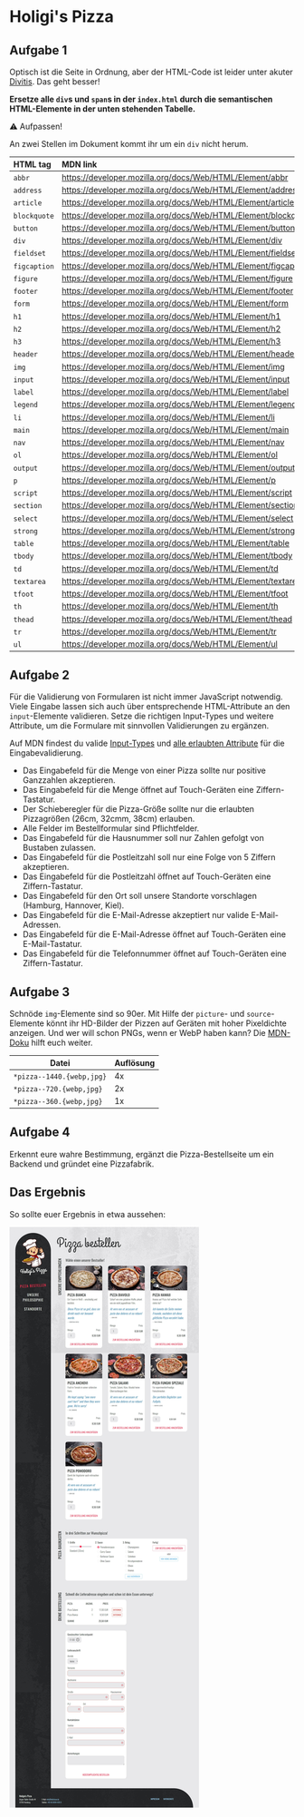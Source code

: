 # Holigi's Pizza

## Aufgabe 1
Optisch ist die Seite in Ordnung, aber der HTML-Code ist leider unter akuter [Divitis](https://en.wiktionary.org/wiki/divitis). Das geht besser! 

**Ersetze alle `div`s und `span`s in der `index.html` durch die semantischen HTML-Elemente in der unten stehenden Tabelle.**

⚠️ Aufpassen!

An zwei Stellen im Dokument kommt ihr um ein `div` nicht herum.

| HTML tag     | MDN link                                                       |
| :----------- | :------------------------------------------------------------- |
| `abbr`       | https://developer.mozilla.org/docs/Web/HTML/Element/abbr       |
| `address`    | https://developer.mozilla.org/docs/Web/HTML/Element/address    |
| `article`    | https://developer.mozilla.org/docs/Web/HTML/Element/article    |
| `blockquote` | https://developer.mozilla.org/docs/Web/HTML/Element/blockquote |
| `button`     | https://developer.mozilla.org/docs/Web/HTML/Element/button     |
| `div`        | https://developer.mozilla.org/docs/Web/HTML/Element/div        |
| `fieldset`   | https://developer.mozilla.org/docs/Web/HTML/Element/fieldset   |
| `figcaption` | https://developer.mozilla.org/docs/Web/HTML/Element/figcaption |
| `figure`     | https://developer.mozilla.org/docs/Web/HTML/Element/figure     |
| `footer`     | https://developer.mozilla.org/docs/Web/HTML/Element/footer     |
| `form`       | https://developer.mozilla.org/docs/Web/HTML/Element/form       |
| `h1`         | https://developer.mozilla.org/docs/Web/HTML/Element/h1         |
| `h2`         | https://developer.mozilla.org/docs/Web/HTML/Element/h2         |
| `h3`         | https://developer.mozilla.org/docs/Web/HTML/Element/h3         |
| `header`     | https://developer.mozilla.org/docs/Web/HTML/Element/header     |
| `img`        | https://developer.mozilla.org/docs/Web/HTML/Element/img        |
| `input`      | https://developer.mozilla.org/docs/Web/HTML/Element/input      |
| `label`      | https://developer.mozilla.org/docs/Web/HTML/Element/label      |
| `legend`     | https://developer.mozilla.org/docs/Web/HTML/Element/legend     |
| `li`         | https://developer.mozilla.org/docs/Web/HTML/Element/li         |
| `main`       | https://developer.mozilla.org/docs/Web/HTML/Element/main       |
| `nav`        | https://developer.mozilla.org/docs/Web/HTML/Element/nav        |
| `ol`         | https://developer.mozilla.org/docs/Web/HTML/Element/ol         |
| `output`     | https://developer.mozilla.org/docs/Web/HTML/Element/output     |
| `p`          | https://developer.mozilla.org/docs/Web/HTML/Element/p          |
| `script`     | https://developer.mozilla.org/docs/Web/HTML/Element/script     |
| `section`    | https://developer.mozilla.org/docs/Web/HTML/Element/section    |
| `select`     | https://developer.mozilla.org/docs/Web/HTML/Element/select     |
| `strong`     | https://developer.mozilla.org/docs/Web/HTML/Element/strong     |
| `table`      | https://developer.mozilla.org/docs/Web/HTML/Element/table      |
| `tbody`      | https://developer.mozilla.org/docs/Web/HTML/Element/tbody      |
| `td`         | https://developer.mozilla.org/docs/Web/HTML/Element/td         |
| `textarea`   | https://developer.mozilla.org/docs/Web/HTML/Element/textarea   |
| `tfoot`      | https://developer.mozilla.org/docs/Web/HTML/Element/tfoot      |
| `th`         | https://developer.mozilla.org/docs/Web/HTML/Element/th         |
| `thead`      | https://developer.mozilla.org/docs/Web/HTML/Element/thead      |
| `tr`         | https://developer.mozilla.org/docs/Web/HTML/Element/tr         |
| `ul`         | https://developer.mozilla.org/docs/Web/HTML/Element/ul         |


## Aufgabe 2
Für die Validierung von Formularen ist nicht immer JavaScript notwendig. Viele Eingabe lassen sich auch über entsprechende HTML-Attribute an den `input`-Elemente validieren. Setze die richtigen Input-Types und weitere Attribute, um die Formulare mit sinnvollen Validierungen zu ergänzen.

Auf MDN findest du valide [Input-Types](https://developer.mozilla.org/en-US/docs/Web/HTML/Element/input#input_types) und [alle erlaubten Attribute](https://developer.mozilla.org/en-US/docs/Web/Guide/HTML/Constraint_validation) für die Eingabevalidierung.

- Das Eingabefeld für die Menge von einer Pizza sollte nur positive Ganzzahlen akzeptieren.
- Das Eingabefeld für die Menge öffnet auf Touch-Geräten eine Ziffern-Tastatur.
- Der Schieberegler für die Pizza-Größe sollte nur die erlaubten Pizzagrößen (26cm, 32cmm, 38cm) erlauben.
- Alle Felder im Bestellformular sind Pflichtfelder.
- Das Eingabefeld für die Hausnummer soll nur Zahlen gefolgt von Bustaben zulassen.
- Das Eingabefeld für die Postleitzahl soll nur eine Folge von 5 Ziffern akzeptieren.
- Das Eingabefeld für die Postleitzahl öffnet auf Touch-Geräten eine Ziffern-Tastatur.
- Das Eingabefeld für den Ort soll unsere Standorte vorschlagen (Hamburg, Hannover, Kiel).
- Das Eingabefeld für die E-Mail-Adresse akzeptiert nur valide E-Mail-Adressen.
- Das Eingabefeld für die E-Mail-Adresse öffnet auf Touch-Geräten eine E-Mail-Tastatur.
- Das Eingabefeld für die Telefonnummer öffnet auf Touch-Geräten eine Ziffern-Tastatur.

## Aufgabe 3
Schnöde `img`-Elemente sind so 90er. Mit Hilfe der `picture`- und `source`-Elemente könnt ihr HD-Bilder der Pizzen auf Geräten mit hoher Pixeldichte anzeigen. Und wer will schon PNGs, wenn er WebP haben kann? Die [MDN-Doku](https://developer.mozilla.org/en-US/docs/Web/HTML/Element/picture?retiredLocale=de#the_srcset_attribute) hilft euch weiter.

| Datei                     | Auflösung |
| ------------------------- | --------- |
| `*pizza--1440.{webp,jpg}` | 4x        |
| `*pizza--720.{webp,jpg}`  | 2x        |
| `*pizza--360.{webp,jpg}`  | 1x        |

## Aufgabe 4
Erkennt eure wahre Bestimmung, ergänzt die Pizza-Bestellseite um ein Backend und gründet eine Pizzafabrik.

## Das Ergebnis

So sollte euer Ergebnis in etwa aussehen:

![Screenshot der fertigen Seite](docs/screenshot.jpg)